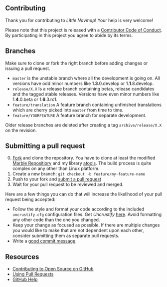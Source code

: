 ## Contributing

Thank you for contributing to _Little Navmap_! Your help is very welcome!

Please note that this project is released with a [Contributor Code of Conduct][code-of-conduct]. By participating in this project you agree to abide by its terms.

## Branches

Make sure to clone or fork the right branch before adding changes or issuing a pull request.

- `master` is the unstable branch where all the development is going on. All versions have odd minor numbers like 1.**3**.0.develop or 1.**1**.8.develop.
- `release/X.X` Is a release branch containing betas, release candidates and the tagged stable releases. Versions have even minor numbers like 1.**4**.0.beta or 1.**6**.3.rc1.
- `feature/translation` A feature branch containing unfinished translations which are cherry picked into `master` from time to time.
- `feature/YOURFEATURE` A feature branch for separate development.

Older release branches are deleted after creating a tag `archive/release/X.X` on the revision.

## Submitting a pull request

0. [Fork][fork] and clone the repository. You have to clone at least the modified [Marble Repositiory][marble] and my library [atools][atools]. The build process is quite complex on any other than Linux platform.
0. Create a new branch: `git checkout -b feature/my-feature-name`
0. Push to your fork and [submit a pull request][pr]
0. Wait for your pull request to be reviewed and merged.

Here are a few things you can do that will increase the likelihood of your pull request being accepted:

- Follow the style and format your code according to the included `uncrustify.cfg` configuration files. Get _Uncrustify_ [here](http://uncrustify.sourceforge.net/). Avoid formatting any other code than the one you changed.
- Keep your change as focused as possible. If there are multiple changes you would like to make that are not dependent upon each other, consider submitting them as separate pull requests.
- Write a [good commit message](http://tbaggery.com/2008/04/19/a-note-about-git-commit-messages.html).

## Resources

- [Contributing to Open Source on GitHub](https://guides.github.com/activities/contributing-to-open-source/)
- [Using Pull Requests](https://help.github.com/articles/using-pull-requests/)
- [GitHub Help](https://help.github.com)

[atools]: https://github.com/albar965/atools
[marble]: https://github.com/albar965/marble
[fork]: https://github.com/albar965/littlenavmap/fork
[pr]: https://github.com/albar965/littlenavmap/compare
[code-of-conduct]: CODE_OF_CONDUCT.md
